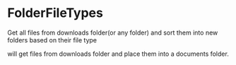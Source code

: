 # FolderFileTypes
Get all files from downloads folder(or any folder) and sort them into new folders based on their file type

will get files from downloads folder and place them into a documents folder.


